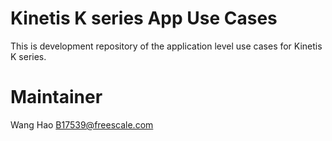 Kinetis K series App Use Cases
======================================
This is development repository of the application level use cases for Kinetis K series.


Maintainer
==========
Wang Hao <B17539@freescale.com>
